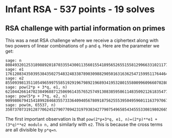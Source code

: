 # Infant RSA - 537 points - 19 solves
## RSA challenge with partial information on primes

This was a neat RSA challenge where we receive a ciphertext along with two powers of linear combinations of `p` and `q`. Here are the parameter we get:
```
sage: n
808493201253189889201870335543001135601554189565265515581299663310211777902538379504356224725568544299684762515298676864780234841305269234586977253698801983902702103720999490643296577224887200359679776298145742186594264184012564477263982070542179129719002846743110253588184709450192861516287258530229754571
sage: e1
1761208343503953843502754832483387890309882905016316362547159951176446446095631394250857857055597269706126624665037550324
sage: e2
855093981351105496599755851929196798921968934195328015580099609660702808256223761150292012944728436937787478856194680752
sage: pow(2*p + 3*q, e1, n)
621044266147023849688712506961435765257491308385958611483509212618354776698754113885283380553472029250381909907101400049593093179868197375351718991759160964170206380464029283789532602060341104218687078771319613484987463843848774508968091261333459191715433931164437366476062407396306790590847798240200479849
sage: pow(5*p + 7*q, e2, n)
90998067941541899284683557333640940567809187562555395049596011163797067246907962672557779206183953599317295527901879872677690677734228027852200315412211302749650000923216358820727388855976845209110338837949758874186131529586510244661623437225211502919198181138808456630705718961082655889960517754937606840
sage: pow(m, 65537, n)
350737073191287706245279077094231979383427790754965854345553308198026655242414098616160740809345373227967386631019166444200059217617767145638212921332649998355366471855362243913815961350928202877514312334160636449875324797999398782867956099814177529874805245928396620574131989901122269013123245826472838285
```

The first important observation is that 
```pow(2*p+3*q, e1, n)=(2*p)**e1 + (3*q)**e2 modulo n,``` 
and similarly with `e2`. This is because the cross terms are all divisible by `p*q=n`. 
